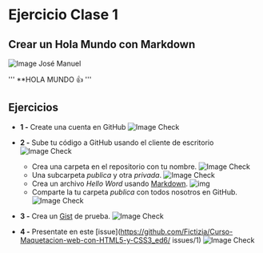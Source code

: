 # Ejercicio Clase 1

## Crear un Hola Mundo con Markdown

![Image José Manuel](/JMRC.jpg)

'''
**HOLA MUNDO :+1:
'''
       
## Ejercicios
  - **1 -** Create una cuenta en GitHub ![Image Check](/check.png)
    
  - **2 -** Sube tu código a GitHub usando el cliente de escritorio ![Image Check](/check.png)
    
    - Crea una carpeta en el repositorio con tu nombre. ![Image Check](/check.png)
    - Una subcarpeta *publica* y otra *privada*. ![Image Check](/check.png)
    - Crea un archivo *Hello Word* usando [Markdown](https://guides.github.com/features/mastering-markdown/). ![img](/check.png)
    - Comparte la tu carpeta *publica* con todos nosotros en GitHub. ![Image Check](/check.png)
    
  - **3 -** Crea un [Gist](https://gist.github.com/) de prueba. ![Image Check](/check.png)
    
  - **4 -** Presentate en este [issue](https://github.com/Fictizia/Curso-Maquetacion-web-con-HTML5-y-CSS3_ed6/ issues/1) ![Image Check](/check.png)
